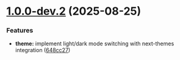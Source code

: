# [1.0.0-dev.2](https://github.com/mc-es/devdocs-tr/compare/v1.0.0-dev.1...v1.0.0-dev.2) (2025-08-25)


### Features

* **theme:** implement light/dark mode switching with next-themes integration ([648cc27](https://github.com/mc-es/devdocs-tr/commit/648cc276ff6b49793960bb050455802518915642))
